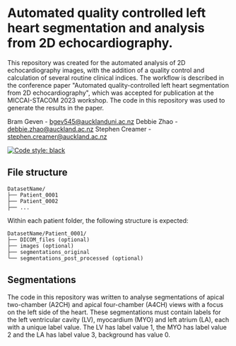 # Automated quality controlled left heart segmentation and analysis from 2D echocardiography. 

This repository was created for the automated analysis of 2D echocardiography images, with the addition of a quality control and calculation of several routine clinical indices. The workflow is described in the conference paper "Automated quality-controlled left heart segmentation from 2D echocardiography", which was accepted for publication at the MICCAI-STACOM 2023 workshop. The code in this repository was used to generate the results in the paper.

Bram Geven - bgev545@aucklanduni.ac.nz
Debbie Zhao - debbie.zhao@auckland.ac.nz
Stephen Creamer - stephen.creamer@auckland.ac.nz

[![Code style: black](https://img.shields.io/badge/code%20style-black-000000.svg)](https://github.com/psf/black)

## 


## File structure


```
DatasetName/ 
├── Patient_0001
├── Patient_0002
├── ... 
```

Within each patient folder, the following structure is expected:

```
DatasetName/Patient_0001/
├── DICOM_files (optional)
├── images (optional)
├── segmentations_original
└── segmentations_post_processed (optional)

```

## Segmentations
The code in this repository was written to analyse segmentations of apical two-chamber (A2CH) and apical four-chamber (A4CH) views with a focus on the left side of the heart. These segmentations must contain labels for the left ventricular cavity (LV), myocardium (MYO) and left atrium (LA), each with a unique label value. The LV has label value 1, the MYO has label value 2 and the LA has label value 3, background has value 0.
